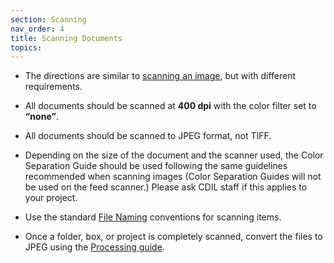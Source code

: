 ```yaml
---
section: Scanning
nav_order: 4
title: Scanning Documents
topics:
---
```


- The directions are similar to [scanning an image](), but with different requirements.  

- All documents should be scanned at **400 dpi** with the color filter set to **“none”**. 

- All documents should be scanned to JPEG format, not TIFF. 

- Depending on the size of the document and the scanner used, the Color Separation Guide should be used following the same guidelines recommended when scanning images (Color Separation Guides will not be used on the feed scanner.) Please ask CDIL staff if this applies to your project.

- Use the standard [File Naming](https://uidaholib.github.io/dds-student-workflow/content/1-intro.html#file) conventions for scanning items.

- Once a folder, box, or project is completely scanned, convert the files to JPEG using the [Processing guide](https://uidaholib.github.io/dds-student-workflow/content/2-lesson.html#documents). 
